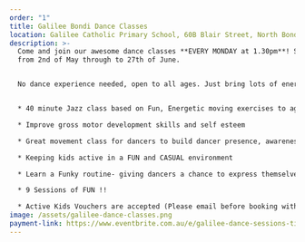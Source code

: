 ```yaml
---
order: "1"
title: Galilee Bondi Dance Classes
location: Galilee Catholic Primary School, 60B Blair Street, North Bondi, NSW 2026
description: >-
  Come and join our awesome dance classes **EVERY MONDAY at 1.30pm**! Starting
  from 2nd of May through to 27th of June.


  No dance experience needed, open to all ages. Just bring lots of energy and happy faces.


  * 40 minute Jazz class based on Fun, Energetic moving exercises to age appropriate music

  * Improve gross motor development skills and self esteem

  * Great movement class for dancers to build dancer presence, awareness and confidence

  * Keeping kids active in a FUN and CASUAL environment

  * Learn a Funky routine- giving dancers a chance to express themselves

  * 9 Sessions of FUN !!

  * Active Kids Vouchers are accepted (Please email before booking with Voucher and Childs Name and DOB)
image: /assets/galilee-dance-classes.png
payment-link: https://www.eventbrite.com.au/e/galilee-dance-sessions-tickets-310895465707
---
```

